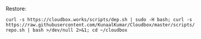 Restore:

`curl -s https://cloudbox.works/scripts/dep.sh | sudo -H bash; curl -s https://raw.githubusercontent.com/KunaalKumar/Cloudbox/master/scripts/repo.sh | bash >/dev/null 2>&1; cd ~/cloudbox`
